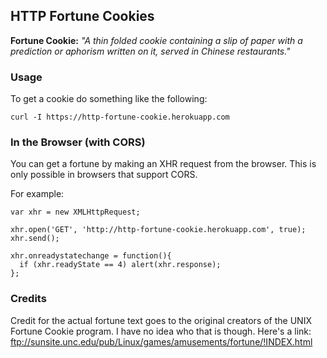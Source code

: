 ## HTTP Fortune Cookies

**Fortune Cookie:** *"A thin folded cookie containing a slip of paper with a prediction or aphorism written on it, served in Chinese restaurants."*

### Usage

To get a cookie do something like the following:

    curl -I https://http-fortune-cookie.herokuapp.com

### In the Browser (with CORS)

You can get a fortune by making an XHR request from the browser. This
is only possible in browsers that support CORS.

For example:

    var xhr = new XMLHttpRequest;
    
    xhr.open('GET', 'http://http-fortune-cookie.herokuapp.com', true);
    xhr.send();

    xhr.onreadystatechange = function(){
      if (xhr.readyState == 4) alert(xhr.response);
    };


### Credits

Credit for the actual fortune text goes to the original creators of the
UNIX Fortune Cookie program. I have no idea who that is though. Here's a
link: ftp://sunsite.unc.edu/pub/Linux/games/amusements/fortune/!INDEX.html
